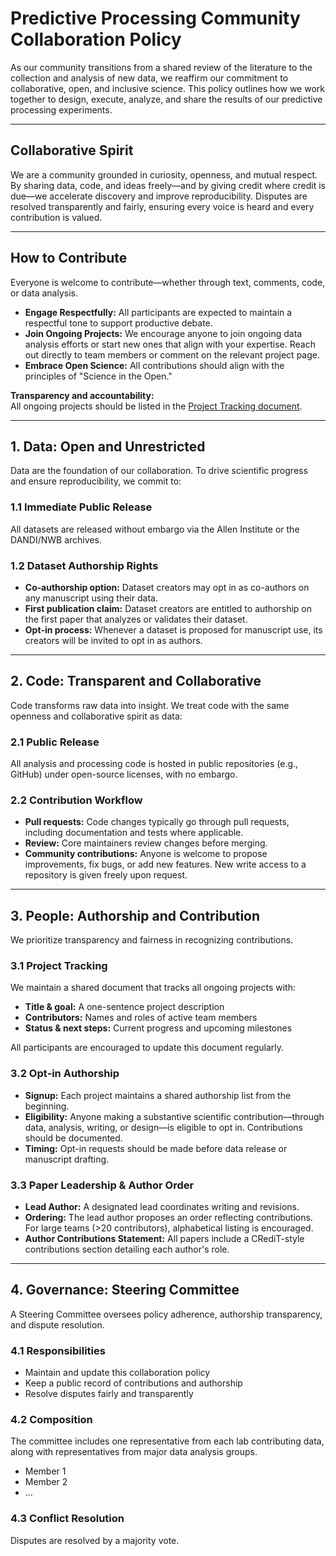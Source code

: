 # Predictive Processing Community Collaboration Policy

As our community transitions from a shared review of the literature to the collection and analysis of new data, we reaffirm our commitment to collaborative, open, and inclusive science. This policy outlines how we work together to design, execute, analyze, and share the results of our predictive processing experiments.

---

## Collaborative Spirit

We are a community grounded in curiosity, openness, and mutual respect. By sharing data, code, and ideas freely—and by giving credit where credit is due—we accelerate discovery and improve reproducibility. Disputes are resolved transparently and fairly, ensuring every voice is heard and every contribution is valued.

---

## How to Contribute

Everyone is welcome to contribute—whether through text, comments, code, or data analysis.

- **Engage Respectfully:** All participants are expected to maintain a respectful tone to support productive debate.
- **Join Ongoing Projects:** We encourage anyone to join ongoing data analysis efforts or start new ones that align with your expertise. Reach out directly to team members or comment on the relevant project page.
- **Embrace Open Science:** All contributions should align with the principles of "Science in the Open."

**Transparency and accountability:**  
All ongoing projects should be listed in the [Project Tracking document](project-tracking.md).

---

## 1. Data: Open and Unrestricted

Data are the foundation of our collaboration. To drive scientific progress and ensure reproducibility, we commit to:

### 1.1 Immediate Public Release

All datasets are released without embargo via the Allen Institute or the DANDI/NWB archives.

### 1.2 Dataset Authorship Rights

- **Co‑authorship option:** Dataset creators may opt in as co-authors on any manuscript using their data.
- **First publication claim:** Dataset creators are entitled to authorship on the first paper that analyzes or validates their dataset.
- **Opt‑in process:** Whenever a dataset is proposed for manuscript use, its creators will be invited to opt in as authors.

---

## 2. Code: Transparent and Collaborative

Code transforms raw data into insight. We treat code with the same openness and collaborative spirit as data:

### 2.1 Public Release

All analysis and processing code is hosted in public repositories (e.g., GitHub) under open-source licenses, with no embargo.

### 2.2 Contribution Workflow

- **Pull requests:** Code changes typically go through pull requests, including documentation and tests where applicable.
- **Review:** Core maintainers review changes before merging.
- **Community contributions:** Anyone is welcome to propose improvements, fix bugs, or add new features. New write access to a repository is given freely upon request.

---

## 3. People: Authorship and Contribution

We prioritize transparency and fairness in recognizing contributions.

### 3.1 Project Tracking

We maintain a shared document that tracks all ongoing projects with:

- **Title & goal:** A one-sentence project description
- **Contributors:** Names and roles of active team members
- **Status & next steps:** Current progress and upcoming milestones

All participants are encouraged to update this document regularly.

### 3.2 Opt‑in Authorship

- **Signup:** Each project maintains a shared authorship list from the beginning.
- **Eligibility:** Anyone making a substantive scientific contribution—through data, analysis, writing, or design—is eligible to opt in. Contributions should be documented.
- **Timing:** Opt-in requests should be made before data release or manuscript drafting. 

### 3.3 Paper Leadership & Author Order

- **Lead Author:** A designated lead coordinates writing and revisions.
- **Ordering:** The lead author proposes an order reflecting contributions. For large teams (>20 contributors), alphabetical listing is encouraged.
- **Author Contributions Statement:** All papers include a CRediT-style contributions section detailing each author's role.

---

## 4. Governance: Steering Committee

A Steering Committee oversees policy adherence, authorship transparency, and dispute resolution.

### 4.1 Responsibilities

- Maintain and update this collaboration policy
- Keep a public record of contributions and authorship
- Resolve disputes fairly and transparently

### 4.2 Composition

The committee includes one representative from each lab contributing data, along with representatives from major data analysis groups.
- Member 1
- Member 2
- …

### 4.3 Conflict Resolution

Disputes are resolved by a majority vote.
